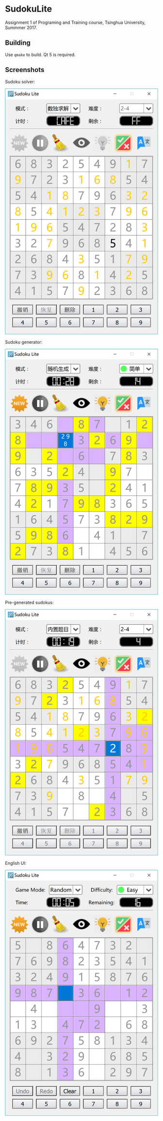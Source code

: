 # SudokuLite

Assignment 1 of Programing and Training course, Tsinghua University, Summmer 2017.

## Building

Use `qmake` to build. Qt 5 is required.

## Screenshots

Sudoku solver:

![sudoku solver](screenshot/solver.png)

Sudoku generator:

![sudoku generator](screenshot/random.png)

Pre-generated sudokus:

![pre-generated sudokus](screenshot/internal.png)

English UI:

![English UI](screenshot/english.png)

